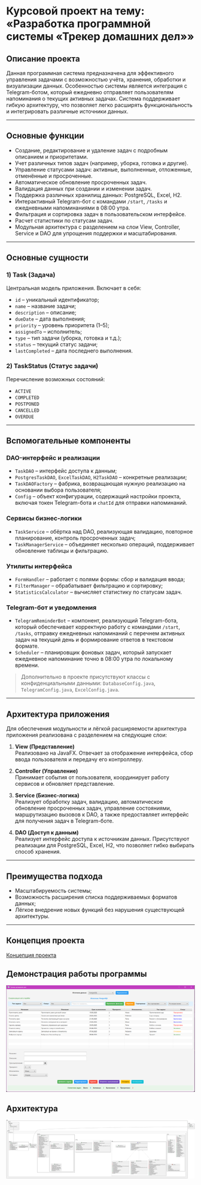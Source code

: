 # Курсовой проект на тему: «Разработка программной системы «Трекер домашних дел»»

## Описание проекта

Данная программная система предназначена для эффективного управления задачами с возможностью учёта, хранения, обработки и визуализации данных. Особенностью системы является интеграция с Telegram-ботом, который ежедневно отправляет пользователям напоминания о текущих активных задачах. Система поддерживает гибкую архитектуру, что позволяет легко расширять функциональность и интегрировать различные источники данных.

---

## Основные функции

- Создание, редактирование и удаление задач с подробным описанием и приоритетами.
- Учет различных типов задач (например, уборка, готовка и другие).
- Управление статусами задач: активные, выполненные, отложенные, отменённые и просроченные.
- Автоматическое обновление просроченных задач.
- Валидация данных при создании и изменении задач.
- Поддержка различных хранилищ данных: PostgreSQL, Excel, H2.
- Интерактивный Telegram-бот с командами `/start`, `/tasks` и ежедневными напоминаниями в 08:00 утра.
- Фильтрация и сортировка задач в пользовательском интерфейсе.
- Расчет статистики по статусам задач.
- Модульная архитектура с разделением на слои View, Controller, Service и DAO для упрощения поддержки и масштабирования.

---

## Основные сущности

### 1) Task (Задача)

Центральная модель приложения. Включает в себя:

- `id` – уникальный идентификатор;
- `name` – название задачи;
- `description` – описание;
- `dueDate` – дата выполнения;
- `priority` – уровень приоритета (1–5);
- `assignedTo` – исполнитель;
- `type` – тип задачи (уборка, готовка и т.д.);
- `status` – текущий статус задачи;
- `lastCompleted` – дата последнего выполнения.

### 2) TaskStatus (Статус задачи)

Перечисление возможных состояний:

- `ACTIVE`
- `COMPLETED`
- `POSTPONED`
- `CANCELLED`
- `OVERDUE`

---

## Вспомогательные компоненты

### DAO-интерфейс и реализации

- `TaskDAO` – интерфейс доступа к данным;
- `PostgresTaskDAO`, `ExcelTaskDAO`, `H2TaskDAO` – конкретные реализации;
- `TaskDAOFactory` – фабрика, возвращающая нужную реализацию на основании выбора пользователя;
- `Config` – объект конфигурации, содержащий настройки проекта, включая токен Telegram-бота и `chatId` для отправки напоминаний.

### Сервисы бизнес-логики

- `TaskService` – обёртка над DAO, реализующая валидацию, повторное планирование, контроль просроченных задач;
- `TaskManagerService` – объединяет несколько операций, поддерживает обновление таблицы и фильтрацию.

### Утилиты интерфейса

- `FormHandler` – работает с полями формы: сбор и валидация ввода;
- `FilterManager` – обрабатывает фильтрацию и сортировку;
- `StatisticsCalculator` – вычисляет статистику по статусам задач.

### Telegram-бот и уведомления

- `TelegramReminderBot` – компонент, реализующий Telegram-бота, который обеспечивает корректную работу с командами `/start`, `/tasks`, отправку ежедневных напоминаний с перечнем активных задач на текущий день и формирование ответов в текстовом формате.
- `Scheduler` – планировщик фоновых задач, который запускает ежедневное напоминание точно в 08:00 утра по локальному времени.

> Дополнительно в проекте присутствуют классы с конфиденциальными данными: `DatabaseConfig.java`, `TelegramConfig.java`, `ExcelConfig.java`.

---

## Архитектура приложения

Для обеспечения модульности и лёгкой расширяемости архитектура приложения реализована с разделением на следующие слои:

1. **View (Представление)**  
   Реализовано на JavaFX. Отвечает за отображение интерфейса, сбор ввода пользователя и передачу его контроллеру.

2. **Controller (Управление)**  
   Принимает события от пользователя, координирует работу сервисов и обновляет представление.

3. **Service (Бизнес-логика)**  
   Реализует обработку задач, валидацию, автоматическое обновление просроченных задач, управление состояниями, маршрутизацию вызовов к DAO, а также предоставляет интерфейс для получения задач в Telegram-боте.

4. **DAO (Доступ к данным)**  
   Реализует интерфейс доступа к источникам данных. Присутствуют реализации для PostgreSQL, Excel, H2, что позволяет гибко выбирать способ хранения.

---

## Преимущества подхода

- Масштабируемость системы;
- Возможность расширения списка поддерживаемых форматов данных;
- Лёгкое внедрение новых функций без нарушения существующей архитектуры.

---

## Концепция проекта 
[Концепция проекта](hometracker_kurs/Project%20concept.md)

## Демонстрация работы программы
![Рабочее окно программы](https://github.com/23yulia03/hometracker_kurs/blob/main/img/img.png)

## Архитектура
![Вывод на экран Диаграммы Классов](https://github.com/23yulia03/hometracker_kurs/blob/main/diagram_package.png)
